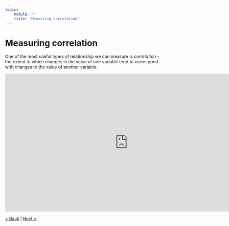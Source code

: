 ```yaml
---
topic:
    module: ''
    title: 'Measuring correlation'
---
```


# Measuring correlation

One of the most useful types of relationship we can measure is *correlation* - the extent to which changes in the value of one variable tend to correspond with changes to the value of another variable.

<iframe width="800" height="450" src="https://www.youtube.com/embed/ZwKjfSp-qZI" title="Measuring correlation" frameborder="0" allow="accelerometer; autoplay; clipboard-write; encrypted-media; gyroscope; picture-in-picture" allowfullscreen></iframe>

[< Back](./04-04-samples.md) | [Next >](./04-06-hypothesis-testing.md)
